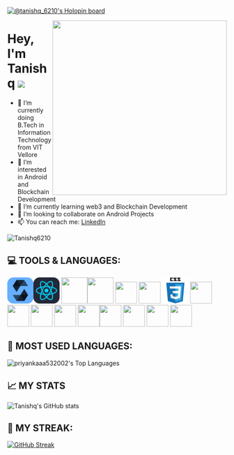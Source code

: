 [![@tanishq_6210's Holopin board](https://holopin.io/api/user/board?user=tanishq_6210)](https://holopin.io/@tanishq_6210)

<p align="right">
  <img src ="https://tenor.com/view/android-update-maintenance-gif-16830375.gif" width = "400" height = "400" align = "right">
  </p>

# Hey, I'm Tanishq <img src="https://raw.githubusercontent.com/MartinHeinz/MartinHeinz/master/wave.gif" width="30px">

- 🌱 I’m currently doing B.Tech in Information Technology from VIT Vellore
- 👀 I’m interested in Android and Blockchain Development
- 🌱 I’m currently learning web3 and Blockchain Development
- 👯 I’m looking to collaborate on Android Projects
- 📫 You can reach me: [LinkedIn](https://www.linkedin.com/in/tanishq-tyagi/) 

<p align="left"> <img src="https://komarev.com/ghpvc/?username=Tanishq6210&label=Profile%20views&color=0e75b6&style=flat" alt="Tanishq6210" /> </p>




## 💻 TOOLS & LANGUAGES:
<img src ="https://raw.githubusercontent.com/tandpfun/skill-icons/main/icons/Solidity.svg" width = "60" height = "60"><img src ="https://raw.githubusercontent.com/tandpfun/skill-icons/main/icons/React-Dark.svg" width = "60" height = "60"> <img src ="https://raw.githubusercontent.com/Tanishq6210/github-profile-readme-generator/master/src/images/icons/MobileAppDevelopment/android.svg" width = "60" height = "60"><img src ="https://raw.githubusercontent.com/Tanishq6210/github-profile-readme-generator/master/src/images/icons/ProgrammingLanguages/java.svg" width = "60" height = "60">    <img src ="https://raw.githubusercontent.com/Tanishq6210/github-profile-readme-generator/master/src/images/icons/MobileAppDevelopment/kotlin.svg" width = "50" height = "50">          <img src ="https://raw.githubusercontent.com/Tanishq6210/github-profile-readme-generator/master/src/images/icons/ProgrammingLanguages/javascript.svg" width = "50" height = "50"> <img src="https://raw.githubusercontent.com/devicons/devicon/master/icons/css3/css3-original-wordmark.svg" alt="css3" width="60" height="60"/> <img src ="https://raw.githubusercontent.com/Tanishq6210/github-profile-readme-generator/master/src/images/icons/FrontendDevelopment/html.svg" width = "50" height = "50">   <img src ="https://raw.githubusercontent.com/Tanishq6210/github-profile-readme-generator/master/src/images/icons/BackendDevelopment/express.svg" width = "50" height = "50">  <img src ="https://raw.githubusercontent.com/Tanishq6210/github-profile-readme-generator/master/src/images/icons/BackendDevelopment/nodejs.svg" width = "50" height = "50"> <img src ="https://raw.githubusercontent.com/rahuldkjain/github-profile-readme-generator/master/src/images/icons/FrontendDevelopment/angularjs.svg" width = "50" height = "50"> <img src ="https://raw.githubusercontent.com/Tanishq6210/github-profile-readme-generator/master/src/images/icons/Database/mongodb.svg" width = "50" height = "50"><img src ="https://raw.githubusercontent.com/Tanishq6210/github-profile-readme-generator/master/src/images/icons/Database/mysql.svg" width = "50" height = "50">  <img src ="https://raw.githubusercontent.com/Tanishq6210/github-profile-readme-generator/master/src/images/icons/ProgrammingLanguages/c.svg" width = "50" height = "50"> <img src ="https://raw.githubusercontent.com/Tanishq6210/github-profile-readme-generator/master/src/images/icons/ProgrammingLanguages/cpp.svg" width = "50" height = "50"> <img src="https://raw.githubusercontent.com/Tanishq6210/github-profile-readme-generator/master/src/images/icons/Social/github.svg" width="50" height="50"/>




## 📙 MOST USED LANGUAGES:
 <img alt="priyankaaa532002's Top Languages" src="https://github-readme-stats.vercel.app/api/top-langs/?username=Tanishq6210&langs_count=8&count_private=true&layout=compact&theme=react&hide_border=true&bg_color=0D1117" />

## 📈 MY STATS
![Tanishq's GitHub stats](https://github-readme-stats.vercel.app/api?username=Tanishq6210&show_icons=true&theme=gotham)

## 🎇 MY STREAK:
[![GitHub Streak](https://github-readme-streak-stats.herokuapp.com/?user=Tanishq6210&theme=gotham)](https://git.io/streak-stats)
